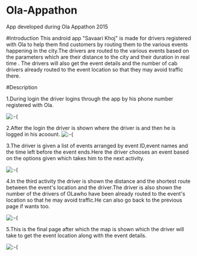 # Ola-Appathon
App developed during Ola Appathon 2015

#Introduction
This android app "Savaari Khoj" is made for drivers registered with Ola to help them find customers by routing them to the various events happening in the 
city.The drivers are routed to the various events  based on the parameters which are their distance to the city and their duration in real time .
The drivers will also get the event details and the number of cab drivers already routed to the event location so that they may avoid 
traffic there.


#Description


1.During login the driver logins through the app by his phone number registered with Ola.


![:-(](https://github.com/Vishanseru9/Ola-Appathon/blob/master/Screenshots/1.png)

2.After the login the driver is shown where the driver is and then he is logged in his acoount.
![:-(](https://github.com/Vishanseru9/Ola-Appathon/blob/master/Screenshots/2.png)

3.The driver is given a list of events arranged by  event ID,event names and the time left before the event 
ends.Here the driver chooses an event based on the options given which takes him to the next activity.


![:-(](https://github.com/Vishanseru9/Ola-Appathon/blob/master/Screenshots/3.png)

4.In the third activity the driver is shown the distance and the shortest route between the event's location and the 
driver.The driver is also shown the number of the drivers of OLawho have been already routed to the event's location so that he may avoid traffic.He can also go back to the previous page if wants too. 


![:-(](https://github.com/Vishanseru9/Ola-Appathon/blob/master/Screenshots/4.png)

5.This is the final page after which the map is shown which the driver will take to get the event location along with the event details.


![:-(](https://github.com/Vishanseru9/Ola-Appathon/blob/master/Screenshots/6.png)
